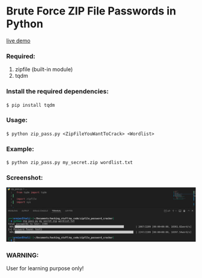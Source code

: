 # Brute Force ZIP File Passwords in Python

[live demo](https://vimeo.com/723258767)

### Required:

1. zipfile (built-in module)
2. tqdm

### Install the required dependencies:

`$ pip install tqdm`

### Usage:
`$ python zip_pass.py <ZipFileYouWantToCrack> <Wordlist>`

### Example:
`$ python zip_pass.py my_secret.zip wordlist.txt`

### Screenshot:

<img src="demo.png">

### WARNING:

User for learning purpose only!